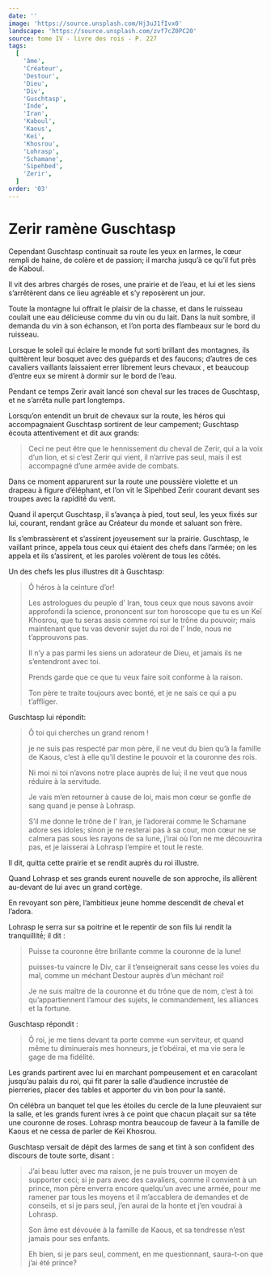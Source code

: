 ```yaml
---
date: ''
image: 'https://source.unsplash.com/Hj3uJ1fIvx0'
landscape: 'https://source.unsplash.com/zvf7cZ0PC20'
source: tome IV - livre des rois - P. 227
tags:
  [
    'âme',
    'Créateur',
    'Destour',
    'Dieu',
    'Div',
    'Guschtasp',
    'Inde',
    'Iran',
    'Kaboul',
    'Kaous',
    'Keï',
    'Khosrou',
    'Lohrasp',
    'Schamane',
    'Sipehbed',
    'Zerir',
  ]
order: '03'
---
```


# Zerir ramène Guschtasp

Cependant Guschtasp continuait sa route les yeux en larmes, le cœur rempli de haine, de colère et de passion; il marcha jusqu’à ce qu’il fut près de Kaboul.

Il vit des arbres chargés de roses, une prairie et de l’eau, et lui et les siens s’arrêtèrent dans ce lieu agréable et s’y reposèrent un jour.

Toute la montagne lui offrait le plaisir de la chasse, et dans le ruisseau coulait une eau délicieuse comme du vin ou du lait. Dans la nuit sombre, il demanda du vin à son échanson, et l’on porta des flambeaux sur le bord du ruisseau.

Lorsque le soleil qui éclaire le monde fut sorti brillant des montagnes, ils quittèrent leur bosquet avec des guépards et des faucons; d’autres de ces cavaliers vaillants laissaient errer librement leurs chevaux , et beaucoup d’entre eux se mirent à dormir sur le bord de l’eau.

Pendant ce temps Zerir avait lancé son cheval sur les traces de Guschtasp, et ne s’arrêta nulle part longtemps.

Lorsqu’on entendit un bruit de chevaux sur la route, les héros qui accompagnaient Guschtasp sortirent de leur campement; Guschtasp écouta attentivement et dit aux grands:

> Ceci ne peut être que le hennissement du cheval de Zerir, qui a la voix d’un lion, et si c’est Zerir qui vient, il n’arrive pas seul, mais il est accompagné d’une armée avide de combats.

Dans ce moment apparurent sur la route une poussière violette et un drapeau à figure d’éléphant, et l’on vit le Sipehbed Zerir courant devant ses troupes avec la rapidité́ du vent.

Quand il aperçut Guschtasp, il s’avança à pied, tout seul, les yeux fixés sur lui, courant, rendant grâce au Créateur du monde et saluant son frère.

Ils s’embrassèrent et s’assirent joyeusement sur la prairie. Guschtasp, le vaillant prince, appela tous ceux qui étaient des chefs dans l’armée; on les appela et ils s’assirent, et les paroles volèrent de tous les côtés.

Un des chefs les plus illustres dit à Guschtasp:

> Ô héros à la ceinture d’or!
>
> Les astrologues du peuple d’ Iran, tous ceux que nous savons avoir approfondi la science, prononcent sur ton horoscope que tu es un Keï Khosrou, que tu seras assis comme roi sur le trône du pouvoir; mais maintenant que tu vas devenir sujet du roi de l’ Inde, nous ne t’approuvons pas.
>
> Il n’y a pas parmi les siens un adorateur de Dieu, et jamais ils ne s’entendront avec toi.
>
> Prends garde que ce que tu veux faire soit conforme à la raison.
>
> Ton père te traite toujours avec bonté, et je ne sais ce qui a pu t’affliger.

Guschtasp lui répondit:

> Ô toi qui cherches un grand renom !
>
> je ne suis pas respecté par mon père, il ne veut du bien qu’à la famille de Kaous, c’est à elle qu’il destine le pouvoir et la couronne des rois.
>
> Ni moi ni toi n’avons notre place auprès de lui; il ne veut que nous réduire à la servitude.
>
> Je vais m’en retourner à cause de loi, mais mon cœur se gonfle de sang quand je pense à Lohrasp.
>
> S’il me donne le trône de l’ Iran, je l’adorerai comme le Schamane adore ses idoles; sinon je ne resterai pas à sa cour, mon cœur ne se calmera pas sous les rayons de sa lune, j’irai où l’on ne me découvrira pas, et je laisserai à Lohrasp l’empire et tout le reste.

Il dit, quitta cette prairie et se rendit auprès du roi illustre.

Quand Lohrasp et ses grands eurent nouvelle de son approche, ils allèrent au-devant de lui avec un grand cortège.

En revoyant son père, l’ambitieux jeune homme descendit de cheval et l’adora.

Lohrasp le serra sur sa poitrine et le repentir de son fils lui rendit la tranquillité́; il dit :

> Puisse ta couronne être brillante comme la couronne de la lune!
>
> puisses-tu vaincre le Div, car il t’enseignerait sans cesse les voies du mal, comme un méchant Destour auprès d’un méchant roi!
>
> Je ne suis maître de la couronne et du trône que de nom, c’est à toi qu’appartiennent l’amour des sujets, le commandement, les alliances et la fortune.

Guschtasp répondit :

> Ô roi, je me tiens devant ta porte comme «un serviteur, et quand même tu diminuerais mes honneurs, je t’obéirai, et ma vie sera le gage de ma fidélité.

Les grands partirent avec lui en marchant pompeusement et en caracolant jusqu’au palais du roi, qui fit parer la salle d’audience incrustée de pierreries, placer des tables et apporter du vin bon pour la santé.

On célébra un banquet tel que les étoiles du cercle de la lune pleuvaient sur la salle, et les grands furent ivres à ce point que chacun plaçait sur sa tête une couronne de roses. Lohrasp montra beaucoup de faveur à la famille de Kaous et ne cessa de parler de Keï Khosrou.

Guschtasp versait de dépit des larmes de sang et tint à son confident des discours de toute sorte, disant :

> J’ai beau lutter avec ma raison, je ne puis trouver un moyen de supporter ceci; si je pars avec des cavaliers, comme il convient à un prince, mon père enverra encore quelqu’un avec une armée, pour me ramener par tous les moyens et il m’accablera de demandes et de conseils, et si je pars seul, j’en aurai de la honte et j’en voudrai à Lohrasp.
>
> Son âme est dévouée à la famille de Kaous, et sa tendresse n’est jamais pour ses enfants.
>
> Eh bien, si je pars seul, comment, en me questionnant, saura-t-on que j’ai été prince?
